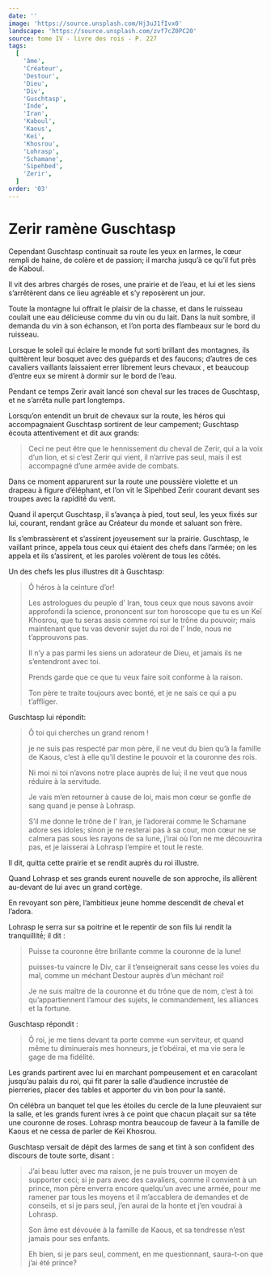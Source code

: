 ```yaml
---
date: ''
image: 'https://source.unsplash.com/Hj3uJ1fIvx0'
landscape: 'https://source.unsplash.com/zvf7cZ0PC20'
source: tome IV - livre des rois - P. 227
tags:
  [
    'âme',
    'Créateur',
    'Destour',
    'Dieu',
    'Div',
    'Guschtasp',
    'Inde',
    'Iran',
    'Kaboul',
    'Kaous',
    'Keï',
    'Khosrou',
    'Lohrasp',
    'Schamane',
    'Sipehbed',
    'Zerir',
  ]
order: '03'
---
```


# Zerir ramène Guschtasp

Cependant Guschtasp continuait sa route les yeux en larmes, le cœur rempli de haine, de colère et de passion; il marcha jusqu’à ce qu’il fut près de Kaboul.

Il vit des arbres chargés de roses, une prairie et de l’eau, et lui et les siens s’arrêtèrent dans ce lieu agréable et s’y reposèrent un jour.

Toute la montagne lui offrait le plaisir de la chasse, et dans le ruisseau coulait une eau délicieuse comme du vin ou du lait. Dans la nuit sombre, il demanda du vin à son échanson, et l’on porta des flambeaux sur le bord du ruisseau.

Lorsque le soleil qui éclaire le monde fut sorti brillant des montagnes, ils quittèrent leur bosquet avec des guépards et des faucons; d’autres de ces cavaliers vaillants laissaient errer librement leurs chevaux , et beaucoup d’entre eux se mirent à dormir sur le bord de l’eau.

Pendant ce temps Zerir avait lancé son cheval sur les traces de Guschtasp, et ne s’arrêta nulle part longtemps.

Lorsqu’on entendit un bruit de chevaux sur la route, les héros qui accompagnaient Guschtasp sortirent de leur campement; Guschtasp écouta attentivement et dit aux grands:

> Ceci ne peut être que le hennissement du cheval de Zerir, qui a la voix d’un lion, et si c’est Zerir qui vient, il n’arrive pas seul, mais il est accompagné d’une armée avide de combats.

Dans ce moment apparurent sur la route une poussière violette et un drapeau à figure d’éléphant, et l’on vit le Sipehbed Zerir courant devant ses troupes avec la rapidité́ du vent.

Quand il aperçut Guschtasp, il s’avança à pied, tout seul, les yeux fixés sur lui, courant, rendant grâce au Créateur du monde et saluant son frère.

Ils s’embrassèrent et s’assirent joyeusement sur la prairie. Guschtasp, le vaillant prince, appela tous ceux qui étaient des chefs dans l’armée; on les appela et ils s’assirent, et les paroles volèrent de tous les côtés.

Un des chefs les plus illustres dit à Guschtasp:

> Ô héros à la ceinture d’or!
>
> Les astrologues du peuple d’ Iran, tous ceux que nous savons avoir approfondi la science, prononcent sur ton horoscope que tu es un Keï Khosrou, que tu seras assis comme roi sur le trône du pouvoir; mais maintenant que tu vas devenir sujet du roi de l’ Inde, nous ne t’approuvons pas.
>
> Il n’y a pas parmi les siens un adorateur de Dieu, et jamais ils ne s’entendront avec toi.
>
> Prends garde que ce que tu veux faire soit conforme à la raison.
>
> Ton père te traite toujours avec bonté, et je ne sais ce qui a pu t’affliger.

Guschtasp lui répondit:

> Ô toi qui cherches un grand renom !
>
> je ne suis pas respecté par mon père, il ne veut du bien qu’à la famille de Kaous, c’est à elle qu’il destine le pouvoir et la couronne des rois.
>
> Ni moi ni toi n’avons notre place auprès de lui; il ne veut que nous réduire à la servitude.
>
> Je vais m’en retourner à cause de loi, mais mon cœur se gonfle de sang quand je pense à Lohrasp.
>
> S’il me donne le trône de l’ Iran, je l’adorerai comme le Schamane adore ses idoles; sinon je ne resterai pas à sa cour, mon cœur ne se calmera pas sous les rayons de sa lune, j’irai où l’on ne me découvrira pas, et je laisserai à Lohrasp l’empire et tout le reste.

Il dit, quitta cette prairie et se rendit auprès du roi illustre.

Quand Lohrasp et ses grands eurent nouvelle de son approche, ils allèrent au-devant de lui avec un grand cortège.

En revoyant son père, l’ambitieux jeune homme descendit de cheval et l’adora.

Lohrasp le serra sur sa poitrine et le repentir de son fils lui rendit la tranquillité́; il dit :

> Puisse ta couronne être brillante comme la couronne de la lune!
>
> puisses-tu vaincre le Div, car il t’enseignerait sans cesse les voies du mal, comme un méchant Destour auprès d’un méchant roi!
>
> Je ne suis maître de la couronne et du trône que de nom, c’est à toi qu’appartiennent l’amour des sujets, le commandement, les alliances et la fortune.

Guschtasp répondit :

> Ô roi, je me tiens devant ta porte comme «un serviteur, et quand même tu diminuerais mes honneurs, je t’obéirai, et ma vie sera le gage de ma fidélité.

Les grands partirent avec lui en marchant pompeusement et en caracolant jusqu’au palais du roi, qui fit parer la salle d’audience incrustée de pierreries, placer des tables et apporter du vin bon pour la santé.

On célébra un banquet tel que les étoiles du cercle de la lune pleuvaient sur la salle, et les grands furent ivres à ce point que chacun plaçait sur sa tête une couronne de roses. Lohrasp montra beaucoup de faveur à la famille de Kaous et ne cessa de parler de Keï Khosrou.

Guschtasp versait de dépit des larmes de sang et tint à son confident des discours de toute sorte, disant :

> J’ai beau lutter avec ma raison, je ne puis trouver un moyen de supporter ceci; si je pars avec des cavaliers, comme il convient à un prince, mon père enverra encore quelqu’un avec une armée, pour me ramener par tous les moyens et il m’accablera de demandes et de conseils, et si je pars seul, j’en aurai de la honte et j’en voudrai à Lohrasp.
>
> Son âme est dévouée à la famille de Kaous, et sa tendresse n’est jamais pour ses enfants.
>
> Eh bien, si je pars seul, comment, en me questionnant, saura-t-on que j’ai été prince?
